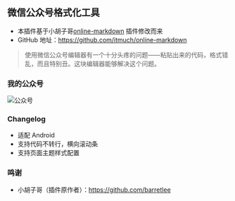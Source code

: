 ## 微信公众号格式化工具

- 本插件基于小胡子哥[online-markdown](https://github.com/barretlee/online-markdown) 插件修改而来
- GitHub 地址：<https://github.com/itmuch/online-markdown>

> 使用微信公众号编辑器有一个十分头疼的问题——粘贴出来的代码，格式错乱，而且特别丑。这块编辑器能够解决这个问题。

### 我的公众号
![公众号](http://www.itmuch.com/icons/wx.jpg)

### Changelog

- 适配 Android
- 支持代码不转行，横向滚动条
- 支持页面主题样式配置

### 鸣谢
* 小胡子哥（插件原作者）：<https://github.com/barretlee>